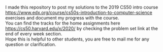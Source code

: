 I made this repository to post my solutions to the 2019 CS50 intro course https://www.edx.org/course/cs50s-introduction-to-computer-science exercises and document my progress with the course. <br>
You can find the tracks for the home assignments here https://cs50.harvard.edu/x/2020/ by checking the problem set link at the 
end of every week section. <br>
Hope this is helpful to other students, you are free to mail me for any question or clarification.
